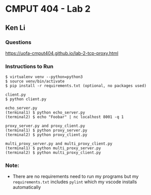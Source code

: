 # CMPUT 404 - Lab 2
## Ken Li

### Questions
https://uofa-cmput404.github.io/lab-2-tcp-proxy.html

### Instructions to Run
```
$ virtualenv venv --python=python3
$ source venv/bin/activate
$ pip install -r requirements.txt (optional, no packages used)

client.py
$ python client.py

echo_server.py
(terminal1) $ python echo_server.py
(terminal2) $ echo "Foobar" | nc localhost 8001 -q 1

proxy_server.py and proxy_client.py
(terminal1) $ python proxy_server.py
(terminal2) $ python proxy_client.py

multi_proxy_server.py and multi_proxy_client.py
(terminal1) $ python multi_proxy_server.py
(terminal2) $ python multi_proxy_client.py

```
### Note:
* There are no requirements need to run my programs but my `requirements.txt` includes `pylint` which my vscode installs automatically
